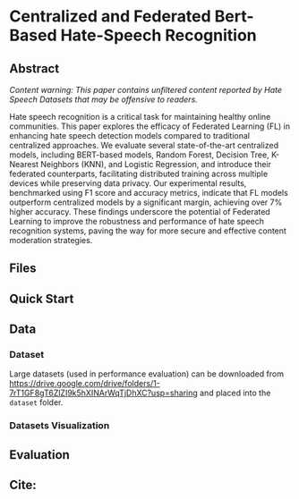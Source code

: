 # Centralized and Federated Bert-Based Hate-Speech Recognition

## Abstract
_Content warning: This paper contains unfiltered content reported by Hate Speech Datasets that may be offensive to readers._

Hate speech recognition is a critical task for maintaining healthy online communities. This paper explores the efficacy of Federated Learning (FL) in enhancing hate speech detection models compared to traditional centralized approaches. We evaluate several state-of-the-art centralized models, including BERT-based models, Random Forest, Decision Tree, K-Nearest Neighbors (KNN), and Logistic Regression, and introduce their federated counterparts, facilitating distributed training across multiple devices while preserving data privacy. Our experimental results, benchmarked using F1 score and accuracy metrics, indicate that FL models outperform centralized models by a significant margin, achieving over $7\%$ higher accuracy. These findings underscore the potential of Federated Learning to improve the robustness and performance of hate speech recognition systems, paving the way for more secure and effective content moderation strategies.

## Files


## Quick Start


## Data

### Dataset
Large datasets (used in performance evaluation) can be downloaded from https://drive.google.com/drive/folders/1-7rT1GF8gT6ZlZI9k5hXINArWqTjDhXC?usp=sharing and placed into the `dataset` folder. 

### Datasets Visualization


## Evaluation




## Cite:

